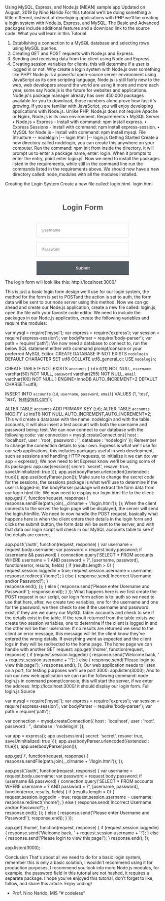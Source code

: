 Using MySQL, Express, and Node.js (MEAN) sample app
Updated on August, 2019 by Nino Narido
For this tutorial we'll be doing something a little different, instead of developing applications with PHP we'll be creating a login system with Node.js, Express, and MySQL.
The Basic and Advanced packages include additional features and a download link to the source code.
What you will learn in this Tutorial
1.	Establishing a connection to a MySQL database and selecting rows using MySQL queries.
2.	Creating GET and POST requests with Node.js and Express.
3.	Sending and receiving data from the client using Node and Express.
4.	Creating session variables for clients, this will determine if a user is logged in or not.
Why create a login system with Node.js over something like PHP?
Node.js is a powerful open-source server environment using JavaScript as its core scripting language, Node.js is still fairly new to the web, web developers around the world are using it more and more each year, some say Node.js is the future for websites and applications.
Node.js's package manager already has over 450,000 packages available for you to download, those numbers alone prove how fast it's growing.
If you are familiar with JavaScript, you will enjoy developing applications with Node.js.
Unlike PHP, Node.js does not require Apache or Nginx, Node.js is its own environment.
Requirements
•	MySQL Server
•	Node.js
•	Express - Install with command: npm install express.
•	Express Sessions - Install with command: npm install express-session.
•	MySQL for Node.js - Install with command: npm install mysql.
File Structure
\-- nodelogin
  |-- login.html
  |-- login.js
Getting Started
Create a new directory called nodelogin, you can create this anywhere on your computer.
Run the command: npm init from inside the directory, it will prompt us to enter a package name, enter: login.
When it prompts to enter the entry, point enter login.js.
Now we need to install the packages listed in the requirements, while still in the command line run the commands listed in the requirements above.
We should now have a new directory called: node_modules with all the modules installed.




Creating the Login System
Create a new file called: login.html.
login.html
<!DOCTYPE html>
<html>
	<head>
		<meta charset="utf-8">
		<title>Login Form Tutorial</title>
		<style>
		.login-form {
			width: 300px;
			margin: 0 auto;
			font-family: Tahoma, Geneva, sans-serif;
		}
		.login-form h1 {
			text-align: center;
			color: #4d4d4d;
			font-size: 24px;
			padding: 20px 0 20px 0;
		}
		.login-form input[type="password"],
		.login-form input[type="text"] {
			width: 100%;
			padding: 15px;
			border: 1px solid #dddddd;
			margin-bottom: 15px;
			box-sizing:border-box;
		}
		.login-form input[type="submit"] {
			width: 100%;
			padding: 15px;
			background-color: #535b63;
			border: 0;
			box-sizing: border-box;
			cursor: pointer;
			font-weight: bold;
			color: #ffffff;
		}
		</style>
	</head>
	<body>
		<div class="login-form">
			<h1>Login Form</h1>
			<form action="auth" method="POST">
				<input type="text" name="username" placeholder="Username" required>
				<input type="password" name="password" placeholder="Password" required>
				<input type="submit">
			</form>
		</div>
	</body>
</html>
The login form will look like this:
http://localhost:3000/

This is just a basic login form design we'll use for our login system, the method for the form is set to POSTand the action is set to auth, the form data will be sent to our node server using this method.
Now we can go ahead and create our Node.js application, create a new file called: login.js, open the file with your favorite code editor.
We need to include the packages in our Node.js application, create the following variables and require the modules:

var mysql = require('mysql');
var express = require('express');
var session = require('express-session');
var bodyParser = require('body-parser');
var path = require('path');
We now need a database to connect to, run the below SQL statement either with command prompt/console or your preferred MySQL Editor.
CREATE DATABASE IF NOT EXISTS `nodelogin` DEFAULT CHARACTER SET utf8 COLLATE utf8_general_ci;
USE `nodelogin`;

CREATE TABLE IF NOT EXISTS `accounts` (
  `id` int(11) NOT NULL,
  `username` varchar(50) NOT NULL,
  `password` varchar(255) NOT NULL,
  `email` varchar(100) NOT NULL
) ENGINE=InnoDB AUTO_INCREMENT=2 DEFAULT CHARSET=utf8;

INSERT INTO `accounts` (`id`, `username`, `password`, `email`) VALUES (1, 'test', 'test', 'test@test.com');

ALTER TABLE `accounts` ADD PRIMARY KEY (`id`);
ALTER TABLE `accounts` MODIFY `id` int(11) NOT NULL AUTO_INCREMENT,AUTO_INCREMENT=2;
This will create a database with the name: nodelogin and with the table: accounts, it will also insert a test account with both the username and password being: test.
We can now connect to our database with the following code:
var connection = mysql.createConnection({
	host     : 'localhost',
	user     : 'root',
	password : '',
	database : 'nodelogin'
});
Remember to change the connection details to your own.
Express is what we'll use for our web applications, this includes packages useful in web development, such as sessions and handling HTTP requests, to initialize it we can do:
var app = express();
We now need to let Express know we'll be using some of its packages:
app.use(session({
	secret: 'secret',
	resave: true,
	saveUninitialized: true
}));
app.use(bodyParser.urlencoded({extended : true}));
app.use(bodyParser.json());
Make sure to change the secret code for the sessions, the sessions package is what we'll use to determine if the user is logged-in, the bodyParser package will extract the form data from our login.html file.
We now need to display our login.html file to the client:
app.get('/', function(request, response) {
	response.sendFile(path.join(__dirname + '/login.html'));
});
When the client connects to the server the login page will be displayed, the server will send the login.htmlfile.
We need to now handle the POST request, basically what happens here is when the client enters their details in the login form and clicks the submit button, the form data will be sent to the server, and with that data our login script will check in our MySQL accounts table to see if the details are correct.


app.post('/auth', function(request, response) {
	var username = request.body.username;
	var password = request.body.password;
	if (username && password) {
		connection.query('SELECT * FROM accounts WHERE username = ? AND password = ?', [username, password], function(error, results, fields) {
			if (results.length > 0) {
				request.session.loggedin = true;
				request.session.username = username;
				response.redirect('/home');
			} else {
				response.send('Incorrect Username and/or Password!');
			}			
			response.end();
		});
	} else {
		response.send('Please enter Username and Password!');
		response.end();
	}
});
What happens here is we first create the POST request in our script, our login form action is to: auth so we need to use that here, after, we create two variables, one for the username and one for the password, we then check to see if the username and password exist, if they are we query our MySQL table: accounts and check to see if the details exist in the table.
If the result returned from the table exists we create two session variables, one to determine if the client is logged in and the other will be their username.
If no results are returned we send to the client an error message, this message will let the client know they've entered the wrong details.
If everything went as expected and the client logs in they will be redirected to the home page.
The home page we can handle with another GET request:
app.get('/home', function(request, response) {
	if (request.session.loggedin) {
		response.send('Welcome back, ' + request.session.username + '!');
	} else {
		response.send('Please login to view this page!');
	}
	response.end();
});
Our web application needs to listen on a port, for testing purposes we'll use port 3000:
app.listen(3000);
And to run our new web application we can run the following command: node login.js in command prompt/console, this will start the server, if we enter the address: http://localhost:3000/ it should display our login form.
Full login.js Source


var mysql = require('mysql');
var express = require('express');
var session = require('express-session');
var bodyParser = require('body-parser');
var path = require('path');

var connection = mysql.createConnection({
	host     : 'localhost',
	user     : 'root',
	password : '',
	database : 'nodelogin'
});

var app = express();
app.use(session({
	secret: 'secret',
	resave: true,
	saveUninitialized: true
}));
app.use(bodyParser.urlencoded({extended : true}));
app.use(bodyParser.json());

app.get('/', function(request, response) {
	response.sendFile(path.join(__dirname + '/login.html'));
});

app.post('/auth', function(request, response) {
	var username = request.body.username;
	var password = request.body.password;
	if (username && password) {
		connection.query('SELECT * FROM accounts WHERE username = ? AND password = ?', [username, password], function(error, results, fields) {
			if (results.length > 0) {
				request.session.loggedin = true;
				request.session.username = username;
				response.redirect('/home');
			} else {
				response.send('Incorrect Username and/or Password!');
			}			
			response.end();
		});
	} else {
		response.send('Please enter Username and Password!');
		response.end();
	}
});

app.get('/home', function(request, response) {
	if (request.session.loggedin) {
		response.send('Welcome back, ' + request.session.username + '!');
	} else {
		response.send('Please login to view this page!');
	}
	response.end();
});

app.listen(3000);


Conclusion
That's about all we need to do for a basic login system, remember this is only a basic solution, I wouldn't recommend using it for production purposes, I recommend you look into more Node.js modules, for example, the password field in this tutorial are not hashed, it requires a separate package.
I hope you've enjoyed this tutorial, don't forget to like, follow, and share this article.
Enjoy coding!
- Prof. Nino Narido, MIS
"# codeless" 
